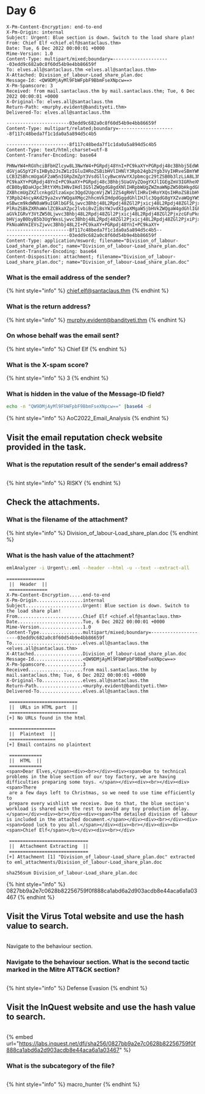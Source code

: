 # Day 6

```
X-Pm-Content-Encryption: end-to-end
X-Pm-Origin: internal
Subject: Urgent: Blue section is down. Switch to the load share plan!
From: Chief Elf <chief.elf@santaclaus.thm>
Date: Tue, 6 Dec 2022 00:00:01 +0000
Mime-Version: 1.0
Content-Type: multipart/mixed;boundary=---------------------03edd9c682a0c8f60d54b9e4bb86659f
To: elves.all@santaclaus.thm <elves.all@santaclaus.thm>
X-Attached: Division_of_labour-Load_share_plan.doc
Message-Id: <QW9DMjAyMl9FbWFpbF9BbmFseXNpcw==>
X-Pm-Spamscore: 3
Received: from mail.santaclaus.thm by mail.santaclaus.thm; Tue, 6 Dec 2022 00:00:01 +0000
X-Original-To: elves.all@santaclaus.thm
Return-Path: <murphy.evident@bandityeti.thm>
Delivered-To: elves.all@santaclaus.thm

-----------------------03edd9c682a0c8f60d54b9e4bb86659f
Content-Type: multipart/related;boundary=---------------------8f117c48beda7f1c1da0a5a894d5c4b5

-----------------------8f117c48beda7f1c1da0a5a894d5c4b5
Content-Type: text/html;charset=utf-8
Content-Transfer-Encoding: base64

PHNwYW4+RGVhciBFbHZlcyw8L3NwYW4+PGRpdj48YnI+PC9kaXY+PGRpdj48c3Bhbj5EdWUgdG8g
dGVjaG5pY2FsIHByb2JsZW1zIGluIHRoZSBibHVlIHNlY3Rpb24gb2Ygb3VyIHRveSBmYWN0b3J5
LCB3ZSBhcmUgaGF2aW5nIGRpZmZpY3VsdGllcyBwcmVwYXJpbmcgc29tZSB0b3lzLiA8L3NwYW4+
PC9kaXY+PGRpdj48YnI+PC9kaXY+PGRpdj48c3Bhbj5UaGVyZQogYXJlIGEgZmV3IGRheXMgbGVm
dCB0byBDaHJpc3RtYXMsIHNvIHdlIG5lZWQgdG8gdXNlIHRpbWUgZWZmaWNpZW50bHkgdG8KIHBy
ZXBhcmUgZXZlcnkgd2lzaGxpc3Qgd2UgcmVjZWl2ZS4gRHVlIHRvIHRoYXQsIHRoZSBibHVlIHNl
Y3Rpb24ncyAKd29ya2xvYWQgaXMgc2hhcmVkIHdpdGggdGhlIHJlc3QgdG8gYXZvaWQgYW55IHRv
eSBwcm9kdWN0aW9uIGRlbGF5Ljwvc3Bhbj48L2Rpdj48ZGl2Pjxicj48L2Rpdj48ZGl2PjxzcGFu
PlRoZSBkZXRhaWxlZCBkaXZpc2lvbiBvZiBsYWJvdXIgaXMgaW5jbHVkZWQgaW4gdGhlIGF0dGFj
aGVkIGRvY3VtZW50Ljwvc3Bhbj48L2Rpdj48ZGl2Pjxicj48L2Rpdj48ZGl2PjxzcGFuPkdvb2Qg
bHVjayB0byB5b3UgYWxsLjwvc3Bhbj48L2Rpdj48ZGl2Pjxicj48L2Rpdj48ZGl2PjxiPjxzcGFu
PkNoaWVmIEVsZjwvc3Bhbj48L2I+PC9kaXY+PGRpdj48YnI+PC9kaXY+
-----------------------8f117c48beda7f1c1da0a5a894d5c4b5--
-----------------------03edd9c682a0c8f60d54b9e4bb86659f
Content-Type: application/msword; filename="Division_of_labour-Load_share_plan.doc"; name="Division_of_labour-Load_share_plan.doc"
Content-Transfer-Encoding: base64
Content-Disposition: attachment; filename="Division_of_labour-Load_share_plan.doc"; name="Division_of_labour-Load_share_plan.doc"
```

### What is the email address of the sender?

{% hint style="info" %}
chief.elf@santaclaus.thm
{% endhint %}

### What is the return address?

{% hint style="info" %}
murphy.evident@bandityeti.thm
{% endhint %}

### On whose behalf was the email sent?

{% hint style="info" %}
Chief Elf
{% endhint %}

### What is the X-spam score?

{% hint style="info" %}
3
{% endhint %}

### What is hidden in the value of the Message-ID field?

```bash
echo -n "QW9DMjAyMl9FbWFpbF9BbmFseXNpcw==" |base64 -d
```

{% hint style="info" %}
AoC2022\_Email\_Analysis
{% endhint %}

## Visit the email reputation check website provided in the task.&#x20;

### What is the reputation result of the sender's email address?

<figure><img src="../../.gitbook/assets/image (16).png" alt=""><figcaption></figcaption></figure>

{% hint style="info" %}
RISKY
{% endhint %}

## Check the attachments.

### What is the filename of the attachment?

{% hint style="info" %}
Division\_of\_labour-Load\_share\_plan.doc
{% endhint %}

### What is the hash value of the attachment?

```bash
emlAnalyzer -i Urgent\:.eml --header --html -u --text --extract-all
```

```
==============
 ||  Header  ||
 ==============
X-Pm-Content-Encryption.....end-to-end
X-Pm-Origin.................internal
Subject.....................Urgent: Blue section is down. Switch to the load share plan!
From........................Chief Elf <chief.elf@santaclaus.thm>
Date........................Tue, 6 Dec 2022 00:00:01 +0000
Mime-Version................1.0
Content-Type................multipart/mixed;boundary=---------------------03edd9c682a0c8f60d54b9e4bb86659f
To..........................elves.all@santaclaus.thm <elves.all@santaclaus.thm>
X-Attached..................Division_of_labour-Load_share_plan.doc
Message-Id..................<QW9DMjAyMl9FbWFpbF9BbmFseXNpcw==>
X-Pm-Spamscore..............3
Received....................from mail.santaclaus.thm by mail.santaclaus.thm; Tue, 6 Dec 2022 00:00:01 +0000
X-Original-To...............elves.all@santaclaus.thm
Return-Path.................<murphy.evident@bandityeti.thm>
Delivered-To................elves.all@santaclaus.thm

 =========================
 ||  URLs in HTML part  ||
 =========================
[+] No URLs found in the html

 =================
 ||  Plaintext  ||
 =================
[+] Email contains no plaintext

 ============
 ||  HTML  ||
 ============
<span>Dear Elves,</span><div><br></div><div><span>Due to technical problems in the blue section of our toy factory, we are having difficulties preparing some toys. </span></div><div><br></div><div><span>There
 are a few days left to Christmas, so we need to use time efficiently to
 prepare every wishlist we receive. Due to that, the blue section's 
workload is shared with the rest to avoid any toy production delay.</span></div><div><br></div><div><span>The detailed division of labour is included in the attached document.</span></div><div><br></div><div><span>Good luck to you all.</span></div><div><br></div><div><b><span>Chief Elf</span></b></div><div><br></div>

 =============================
 ||  Attachment Extracting  ||
 =============================
[+] Attachment [1] "Division_of_labour-Load_share_plan.doc" extracted to eml_attachments/Division_of_labour-Load_share_plan.doc

```

```shell
sha256sum Division_of_labour-Load_share_plan.doc
```

{% hint style="info" %}
0827bb9a2e7c0628b82256759f0f888ca1abd6a2d903acdb8e44aca6a1a03467
{% endhint %}

## Visit the Virus Total website and use the hash value to search.&#x20;

<figure><img src="../../.gitbook/assets/image (17).png" alt=""><figcaption></figcaption></figure>

Navigate to the behaviour section.

### Navigate to the behaviour section. What is the second tactic marked in the Mitre ATT\&CK section?

<figure><img src="../../.gitbook/assets/image (2).png" alt=""><figcaption></figcaption></figure>

{% hint style="info" %}
Defense Evasion
{% endhint %}

## Visit the InQuest website and use the hash value to search.&#x20;

<figure><img src="../../.gitbook/assets/image (4).png" alt=""><figcaption></figcaption></figure>

{% embed url="https://labs.inquest.net/dfi/sha256/0827bb9a2e7c0628b82256759f0f888ca1abd6a2d903acdb8e44aca6a1a03467" %}

### What is the subcategory of the file?

<figure><img src="../../.gitbook/assets/image (15).png" alt=""><figcaption></figcaption></figure>

{% hint style="info" %}
macro\_hunter
{% endhint %}
